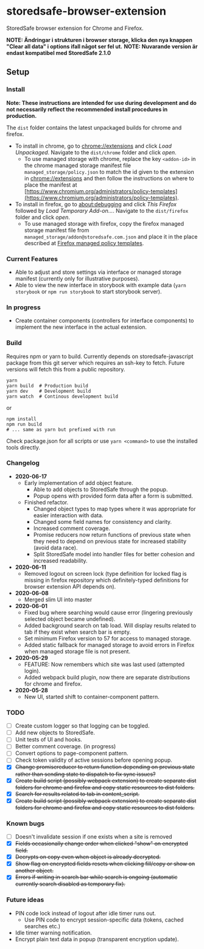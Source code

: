 # storedsafe-browser-extension

StoredSafe browser extension for Chrome and Firefox.

**NOTE: Ändringar i strukturen i browser storage, klicka den nya knappen "Clear all data" i options ifall något ser fel ut.**
**NOTE: Nuvarande version är endast kompatibel med StoredSafe 2.1.0**

## Setup

### Install
**Note: These instructions are intended for use during development and do not necessarily reflect the recommended install procedures in production.**

The `dist` folder contains the latest unpackaged builds for chrome and firefox.
- To install in chrome, go to [chrome://extensions](chrome://extensions) and click *Load Unpackaged*. Navigate to the `dist/chrome` folder and click *open*.
  - To use managed storage with chrome, replace the key `<addon-id>` in the chrome managed storage manifest file `managed_storage/policy.json` to match the id given to the extension in [chrome://extensions](chrome://extensions) and then follow the instructions on where to place the manifest at [https://www.chromium.org/administrators/policy-templates](https://www.chromium.org/administrators/policy-templates).
- To install in firefox, go to [about:debugging](about:debugging) and click *This Firefox* followed by *Load Temporary Add-on...*. Navigate to the `dist/firefox` folder and click *open*.
  - To use managed storage with firefox, copy the firefox managed storage manifest file from `managed_storage/addon@storedsafe.com.json` and place it in the place described at [Firefox managed policy templates](https://developer.mozilla.org/en-US/docs/Mozilla/Add-ons/WebExtensions/Native_manifests#Managed_storage_manifests).

### Current Features
- Able to adjust and store settings via interface or managed storage manifest (currently only for illustrative purposes).
- Able to view the new interface in storybook with example data (`yarn storybook` or `npm run storybook` to start storybook server).

### In progress
- Create container components (controllers for interface components) to implement the new interface in the actual extension.

### Build
Requires npm or yarn to build. Currently depends on storedsafe-javascript package from this git server which requires an ssh-key to fetch. Future versions will fetch this from a public repository.

```
yarn
yarn build  # Production build
yarn dev    # Development build
yarn watch  # Continous development build
```

or

```
npm install
npm run build
# ... same as yarn but prefixed with run
```

Check package.json for all scripts or use `yarn <command>` to use the installed tools directly.

### Changelog
- **2020-06-17**
  - Early implementation of add object feature.
    - Able to add objects to StoredSafe through the popup.
    - Popup opens with provided form data after a form is submitted.
  - Finished refactor.
    - Changed object types to map types where it was appropriate for easier interaction with data.
    - Changed some field names for consistency and clarity.
    - Increased comment coverage.
    - Promise reducers now return functions of previous state when they need to depend on previous state for increased stability (avoid data race).
    - Split StoredSafe model into handler files for better cohesion and increased readability.
- **2020-06-11**
  - Removed logout on screen lock (type definition for locked flag is missing in firefox repository which definitely-typed definitions for browser extension API depends on).
- **2020-06-08**
  - Merged slim UI into master
- **2020-06-01**
  - Fixed bug where searching would cause error (lingering previously selected object became undefined).
  - Added background search on tab load. Will display results related to tab if they exist when search bar is empty.
  - Set minimum Firefox version to 57 for access to managed storage.
  - Added static fallback for managed storage to avoid errors in Firefox when managed storage file is not present.
- **2020-05-29**
  - FEATURE: Now remembers which site was last used (attempted login).
  - Added webpack build plugin, now there are separate distributions for chrome and firefox.
- **2020-05-28**
  - New UI, started shift to container-component pattern.

### TODO
- [ ] Create custom logger so that logging can be toggled.
- [ ] Add new objects to StoredSafe.
- [ ] Unit tests of UI and hooks.
- [ ] Better comment coverage. (in progress)
- [ ] Convert options to page-component pattern.
- [ ] Check token validity of active sessions before opening popup.
- [x] ~~Change promisereducer to return function depending on previous state rather than sending state to dispatch to fix sync issues?~~
- [x] ~~Create build script (possibly webpack extension) to create separate dist folders for chrome and firefox and copy static resources to dist folders.~~
- [x] ~~Search for results related to tab in content\_script.~~
- [x] ~~Create build script (possibly webpack extension) to create separate dist folders for chrome and firefox and copy static resources to dist folders.~~

### Known bugs
- [ ] Doesn't invalidate session if one exists when a site is removed
- [x] ~~Fields occasionally change order when clicked "show" on encrypted field.~~
- [x] ~~Decrypts on copy even when object is already decrypted.~~
- [x] ~~Show flag on encrypted fields resets when clicking fill/copy or show on another object.~~
- [x] ~~Errors if writing in search bar while search is ongoing (automatic currently search disabled as temporary fix).~~

### Future ideas
- PIN code lock instead of logout after idle timer runs out.
  - Use PIN code to encrypt session-specific data (tokens, cached searches etc.)
- Idle timer warning notification.
- Encrypt plain text data in popup (transparent encryption update).
